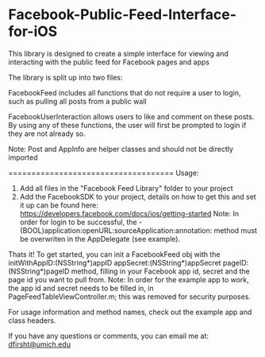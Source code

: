 Facebook-Public-Feed-Interface-for-iOS
======================================
This library is designed to create a simple interface for viewing and interacting with the public feed for Facebook pages and apps

The library is split up into two files:

FacebookFeed includes all functions that do not require a user to login, such as pulling all posts from a public wall

FacebookUserInteraction allows users to like and comment on these posts. By using any of these functions, the user will first be prompted to login if they are not already so.

Note: Post and AppInfo are helper classes and should not be directly imported

====================================
Usage:

1. Add all files in the "Facebook Feed Library" folder to your project
2. Add the FacebookSDK to your project, details on how to get this and set it up can be found here: https://developers.facebook.com/docs/ios/getting-started
Note: In order for login to be successful, the - (BOOL)application:openURL:sourceApplication:annotation: method must be overwriten in the AppDelegate (see example).


Thats it!
To get started, you can init a FacebookFeed obj with the initWithAppID:(NSString*)appID appSecret:(NSString*)appSecret pageID:(NSString*)pageID method, filling in your Facebook app id, secret and the page id you want to pull from.
Note: In order for the example app to work, the app id and secret needs to be filled in, in PageFeedTableViewController.m; this was removed for security purposes.

For usage information and method names, check out the example app and class headers.

If you have any questions or comments, you can email me at: dfirsht@umich.edu
